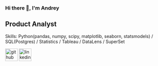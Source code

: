 ### Hi there 👋, I'm Andrey
## Product Analyst
 


Skills: Python(pandas, numpy, scipy, matplotlib, seaborn, statsmodels) / SQL(Postgres) / Statistics / Tableau / DataLens / SuperSet


[<img src='https://cdn.jsdelivr.net/npm/simple-icons@3.0.1/icons/github.svg' alt='github' height='40'>](https://github.com/davyandr)  [<img src='https://cdn.jsdelivr.net/npm/simple-icons@3.0.1/icons/linkedin.svg' alt='linkedin' height='40'>](https://www.linkedin.com/in/davyandr/)  

